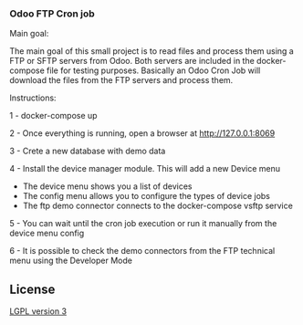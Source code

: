 ### Odoo FTP Cron job

Main goal:

The main goal of this small project is to read files and process them using a FTP or SFTP servers from Odoo.
Both servers are included in the docker-compose file for testing purposes.
Basically an Odoo Cron Job will download the files from the FTP servers and process them.

Instructions:

1 - docker-compose up

2 - Once everything is running, open a browser at http://127.0.0.1:8069

3 - Crete a new database with demo data

4 - Install the device manager module. This will add a new Device menu

  -  The device menu shows you a list of devices
  -  The config menu allows you to configure the types of device jobs
  -  The ftp demo connector connects to the docker-compose vsftp service

5 - You can wait until the cron job execution or run it manually from the device menu config

6 - It is possible to check the demo connectors from the FTP technical menu using the Developer Mode 

## License
[LGPL version 3 ](http://www.gnu.org/licenses/lgpl-3.0.en.html)